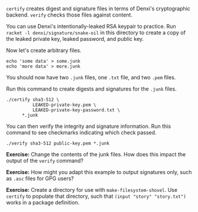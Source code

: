 `certify` creates digest and signature files in terms of Denxi's
cryptographic backend. `verify` checks those files against content.

You can use Denxi's intentionally-leaked RSA keypair to practice.  Run
`racket -l denxi/signature/snake-oil` in this directory to create a
copy of the leaked private key, leaked password, and public key.

Now let's create arbitrary files.

```
echo 'some data' > some.junk
echo 'more data' > more.junk
```

You should now have two `.junk` files, one `.txt` file, and two `.pem`
files.

Run this command to create digests and signatures for the `.junk`
files.

```
./certify sha3-512 \
          LEAKED-private-key.pem \
          LEAKED-private-key-password.txt \
	  *.junk
```

You can then verify the integrity and signature information.  Run this
command to see checkmarks indicating which check passed.

```
./verify sha3-512 public-key.pem *.junk
```

**Exercise:** Change the contents of the junk files.  How does this
impact the output of the `verify` command?

**Exercise:** How might you adapt this example to output signatures
only, such as `.asc` files for GPG users?

**Exercise:** Create a directory for use with
`make-filesystem-shovel`.  Use `certify` to populate that directory,
such that `(input "story" "story.txt")` works in a package definition.
